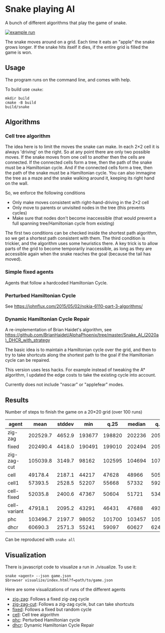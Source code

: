 # Snake playing AI

A bunch of different algorithms that play the game of snake.

[![example run](github_resources/snake1.png)](https://twanvl.github.io/snake/?f=examples/cell.json)

The snake moves around on a grid. Each time it eats an "apple" the snake grows longer. If the snake hits itself it dies, if the entire grid is filled the game is won.

## Usage

The program runs on the command line, and comes with help.

To build use `cmake`:

    mkdir build
    cmake -B build
    build/snake


## Algorithms

### Cell tree algorithm

The idea here is to limit the moves the snake can make. In each 2×2 cell it is always 'driving' on the right. So at any point there are only two possible moves. If the snake moves from one cell to another then the cells are connected.
If the connected cells form a tree, then the path of the snake must be a Hamiltonian cycle.
And if the connected cells form a tree, then the path of the snake must be a Hamiltonian cycle. You can also immagine the tree as a maze and the snake walking around it, keeping its right hand on the wall.

So, we enforce the following conditions
* Only make moves consistent with right-hand-driving in the 2×2 cell
* Only move to parents or unvisited nodes in the tree (this prevents cycles)
* Make sure that nodes don't become inaccessible (that would prevent a full spanning tree/Hamiltonian cycle from existing)

The first two conditions can be checked inside the shortest path algorithm, so we get a shortest path consistent with them. The third condition is trickier, and the algorithm uses some heuristics there. A key trick is to allow parts of the grid to become temporarily inaccessible, as long as they are accessible again when the snake reaches the goal (because the tail has moved).

### Simple fixed agents
Agents that follow a hardcoded Hamiltonian Cycle.

### Perturbed Hamiltonian Cycle

See https://johnflux.com/2015/05/02/nokia-6110-part-3-algorithms/

### Dynamic Hamiltonian Cycle Repair

A re-implementation of Brian Haidet's algorithm, see
https://github.com/BrianHaidet/AlphaPhoenix/tree/master/Snake_AI_(2020a)_DHCR_with_strategy

The basic idea is to maintain a Hamiltonian cycle over the grid, and then to try to take shortcuts along the shortest path to the goal if the Hamiltonian cycle can be repaired.

This version uses less hacks. For example instead of tweaking the A* algorithm, I updated the edge costs to take the existing cycle into account.

Currently does not include "nascar" or "applefear" modes.


## Results

Number of steps to finish the game on a 20×20 grid (over 100 runs)

|agent          |mean     |stddev   |min      |q.25     |median   |q.75     |max      |lost      |
|---------------|---------|---------|---------|---------|---------|---------|---------|----------|
|zig-zag        | 202529.7|   4652.9|   193677|   198820|   202236|   205846|   215937|      0.0%|
|fixed          | 202490.4|   4418.0|   190491|   199010|   202494|   205993|   212761|      0.0%|
|zig-zag-cut    | 105039.8|   3149.7|    98162|   102595|   104694|   107240|   113850|      0.0%|
|cell           |  49178.4|   2187.1|    44217|    47628|    48966|    50592|    56266|      0.0%|
|cell1          |  57393.5|   2528.5|    52207|    55668|    57332|    59260|    63365|      0.0%|
|cell-fixed     |  52035.8|   2400.6|    47367|    50604|    51721|    53440|    58447|      0.0%|
|cell-variant   |  47918.1|   2095.2|    43291|    46431|    47688|    49374|    53170|      0.0%|
|phc            | 103496.7|   2197.7|    98052|   101700|   103457|   105180|   109541|      0.0%|
|dhcr           |  60690.3|   2571.3|    55241|    59097|    60627|    62400|    67208|      3.0%|

Can be reproduced with `snake all`

## Visualization

There is javascript code to visualize a run in ./visualize. To use it:

    snake <agent> --json game.json
    $browser visualize/index.html?f=path/to/game.json

Here are some visualizations of runs of the different agents

* [zig-zag](https://twanvl.github.io/snake/?f=examples/zig-zag.json): Follows a fixed zig-zag cycle
* [zig-zag-cut](https://twanvl.github.io/snake/?f=examples/zig-zag-cut.json): Follows a zig-zag cycle, but can take shortcuts
* [fixed](https://twanvl.github.io/snake/?f=examples/fixed.json): Follows a fixed but random cycle
* [cell](https://twanvl.github.io/snake/?f=examples/cell.json): Cell tree algorithm
* [phc](https://twanvl.github.io/snake/?f=examples/phc.json): Perturbed Hamiltonian cycle
* [dhcr](https://twanvl.github.io/snake/?f=examples/dhcr.json): Dynamic Hamiltonian Cycle Repair


